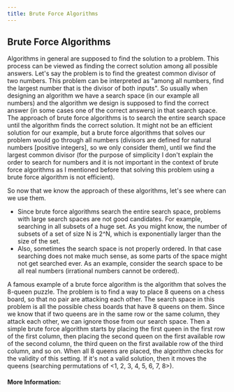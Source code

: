 ```yaml
---
title: Brute Force Algorithms
---
```

## Brute Force Algorithms

<!-- The article goes here, in GitHub-flavored Markdown. Feel free to add YouTube videos, images, and CodePen/JSBin embeds  -->
Algorithms in general are supposed to find the solution to a problem. This process can be viewed as finding the correct solution among all possible answers. Let's say the problem is to find the greatest common divisor of two numbers. This problem can be interpreted as "among all numbers, find the largest number that is the divisor of both inputs".
So usually when designing an algorithm we have a search space (in our example all numbers) and the algorithm we design is supposed to find the correct answer (in some cases one of the correct answers) in that search space.
The approach of brute force algorithms is to search the entire search space until the algorithm finds the correct solution. It might not be an efficient solution for our example, but a brute force algorithms that solves our problem would go through all numbers (divisors are defined for natural numbers [positive integers], so we only consider them), until we find the largest common divisor (for the purpose of simplicity I don't explain the order to search for numbers and it is not important in the context of brute force algorithms as I mentioned before that solving this problem using a brute force algorithm is not efficient).

So now that we know the approach of these algorithms, let's see where can we use them.
- Since brute force algorithms search the entire search space, problems with large search spaces are not good candidates. For example, searching in all subsets of a huge set. As you might know, the number of subsets of a set of size N is 2^N, which is exponentially larger than the size of the set.
- Also, sometimes the search space is not properly ordered. In that case searching does not make much sense, as some parts of the space might not get searched ever. As an example, consider the search space to be all real numbers (irrational numbers cannot be ordered).

A famous example of a brute force algorithm is the algorithm that solves the 8-queen puzzle. The problem is to find a way to place 8 queens on a chess board, so that no pair  are attacking each other. The search space in this problem is all the possible chess boards that have 8 queens on them. Since we know that if two queens are in the same row or the same column, they attack each other, we can ignore those from our search space. Then a simple brute force algorithm starts by placing the first queen in the first row of the first column, then placing the second queen on the first available row of the second column, the third queen on the first available row of the third column, and so on. When all 8 queens are placed, the algorithm checks for the validity of this setting. If it's not a valid solution, then it moves the queens (searching permutations of <1, 2, 3, 4, 5, 6, 7, 8>).
 

#### More Information:
<!-- Please add any articles you think might be helpful to read before writing the article -->


